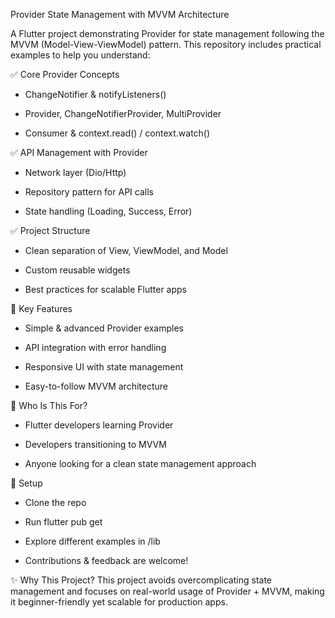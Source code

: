 Provider State Management with MVVM Architecture

A Flutter project demonstrating Provider for state management following the MVVM (Model-View-ViewModel) pattern. This repository includes practical examples to help you understand:

✅ Core Provider Concepts

  * ChangeNotifier & notifyListeners()

  * Provider, ChangeNotifierProvider, MultiProvider

  * Consumer & context.read() / context.watch()

✅ API Management with Provider

  * Network layer (Dio/Http)

  * Repository pattern for API calls

  * State handling (Loading, Success, Error)

✅ Project Structure

  * Clean separation of View, ViewModel, and Model

  * Custom reusable widgets

  * Best practices for scalable Flutter apps

📌 Key Features
  * Simple & advanced Provider examples

  * API integration with error handling

  * Responsive UI with state management
  
  * Easy-to-follow MVVM architecture

🚀 Who Is This For?
  * Flutter developers learning Provider

  * Developers transitioning to MVVM

  * Anyone looking for a clean state management approach

🔧 Setup
  * Clone the repo

  * Run flutter pub get

  * Explore different examples in /lib

  * Contributions & feedback are welcome!

✨ Why This Project?
  This project avoids overcomplicating state management and focuses on real-world usage of Provider + MVVM, making it beginner-friendly yet scalable for production apps.

